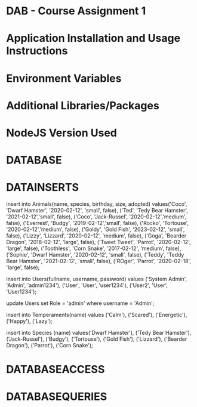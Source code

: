 # DAB - Course Assignment 1

# Application Installation and Usage Instructions

# Environment Variables

# Additional Libraries/Packages

# NodeJS Version Used

# DATABASE

# DATAINSERTS

insert into Animals(name, species, birthday, size, adopted)
values('Coco', 'Dwarf Hamster', '2020-02-12', 'small', false),
('Ted', 'Tedy Bear Hamster', '2021-02-12','small', false),
('Coco', 'Jack-Russel', '2020-02-12','medium', false),
('Everrest', 'Budgy', '2019-02-12','small', false),
('Rocko', 'Tortouse', '2020-02-12','medium', false),
('Goldy', 'Gold Fish', '2023-02-12', 'small', false),
('Lizzy', 'Lizzard', '2020-02-12', 'medium', false),
('Goga', 'Bearder Dragon', '2018-02-12', 'large', false),
('Tweet Tweet', 'Parrot', '2020-02-12', 'large', false),
('Toothless', 'Corn Snake', '2017-02-12', 'medium', false),
('Sophie', 'Dwarf Hamster', '2020-02-12', 'small', false),
('Teddy', 'Teddy Bear Hamster', '2021-02-12', 'small', false),
('ROger', 'Parrot', '2020-02-18', 'large', false);

insert into Users(fullname, username, password)
values ('System Admin', 'Admin', 'admin1234'), ('User', 'User', 'user1234'), ('User2', 'User', 'User1234');

update Users
set Role = 'admin' where username = 'Admin';

insert into Temperaments(name)
values ('Calm'), ('Scared'), ('Energetic'), ('Happy'), ('Lazy');

 insert into Species (name)
 values('Dwarf Hamster'), ('Tedy Bear Hamster'), ('Jack-Russel'), ('Budgy'), ('Tortouse'), ('Gold Fish'), ('Lizzard'), ('Bearder Dragon'), ('Parrot'), ('Corn Snake');

# DATABASEACCESS

# DATABASEQUERIES
